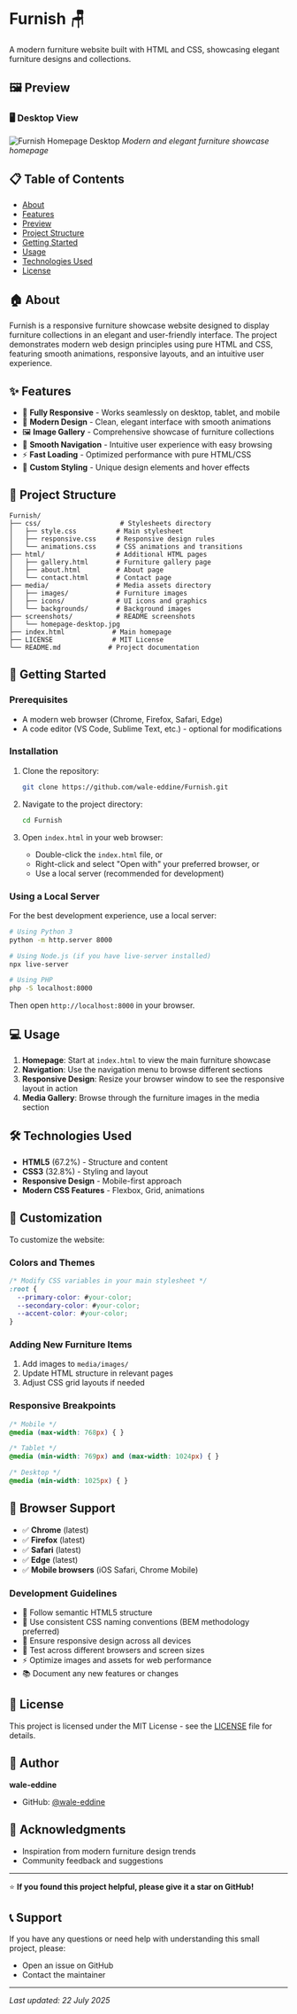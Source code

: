 # Furnish 🪑

A modern furniture website built with HTML and CSS, showcasing elegant furniture designs and collections.

## 🖼️ Preview

### 🖥️ Desktop View
![Furnish Homepage Desktop](screenshots/homepage.jpg)
*Modern and elegant furniture showcase homepage*

## 📋 Table of Contents

- [About](#-about)
- [Features](#-features)
- [Preview](#️-preview)
- [Project Structure](#-project-structure)
- [Getting Started](#-getting-started)
- [Usage](#-usage)
- [Technologies Used](#️-technologies-used)
- [License](#-license)

## 🏠 About

Furnish is a responsive furniture showcase website designed to display furniture collections in an elegant and user-friendly interface. The project demonstrates modern web design principles using pure HTML and CSS, featuring smooth animations, responsive layouts, and an intuitive user experience.

## ✨ Features

- 📱 **Fully Responsive** - Works seamlessly on desktop, tablet, and mobile
- 🎨 **Modern Design** - Clean, elegant interface with smooth animations
- 🖼️ **Image Gallery** - Comprehensive showcase of furniture collections
- 🎯 **Smooth Navigation** - Intuitive user experience with easy browsing
- ⚡ **Fast Loading** - Optimized performance with pure HTML/CSS
- 🎨 **Custom Styling** - Unique design elements and hover effects

## 📁 Project Structure

```
Furnish/
├── css/                    # Stylesheets directory
│   ├── style.css          # Main stylesheet
│   ├── responsive.css     # Responsive design rules
│   └── animations.css     # CSS animations and transitions
├── html/                  # Additional HTML pages
│   ├── gallery.html       # Furniture gallery page
│   ├── about.html         # About page
│   └── contact.html       # Contact page
├── media/                 # Media assets directory
│   ├── images/            # Furniture images
│   ├── icons/             # UI icons and graphics
│   └── backgrounds/       # Background images
├── screenshots/           # README screenshots
│   └── homepage-desktop.jpg
├── index.html            # Main homepage
├── LICENSE               # MIT License
└── README.md            # Project documentation
```

## 🚀 Getting Started

### Prerequisites

- A modern web browser (Chrome, Firefox, Safari, Edge)
- A code editor (VS Code, Sublime Text, etc.) - optional for modifications

### Installation

1. Clone the repository:
   ```bash
   git clone https://github.com/wale-eddine/Furnish.git
   ```

2. Navigate to the project directory:
   ```bash
   cd Furnish
   ```

3. Open `index.html` in your web browser:
   - Double-click the `index.html` file, or
   - Right-click and select "Open with" your preferred browser, or
   - Use a local server (recommended for development)

### Using a Local Server

For the best development experience, use a local server:

```bash
# Using Python 3
python -m http.server 8000

# Using Node.js (if you have live-server installed)
npx live-server

# Using PHP
php -S localhost:8000
```

Then open `http://localhost:8000` in your browser.

## 💻 Usage

1. **Homepage**: Start at `index.html` to view the main furniture showcase
2. **Navigation**: Use the navigation menu to browse different sections
3. **Responsive Design**: Resize your browser window to see the responsive layout in action
4. **Media Gallery**: Browse through the furniture images in the media section

## 🛠️ Technologies Used

- **HTML5** (67.2%) - Structure and content
- **CSS3** (32.8%) - Styling and layout
- **Responsive Design** - Mobile-first approach
- **Modern CSS Features** - Flexbox, Grid, animations

## 🎨 Customization

To customize the website:

### Colors and Themes
```css
/* Modify CSS variables in your main stylesheet */
:root {
  --primary-color: #your-color;
  --secondary-color: #your-color;
  --accent-color: #your-color;
}
```

### Adding New Furniture Items
1. Add images to `media/images/`
2. Update HTML structure in relevant pages
3. Adjust CSS grid layouts if needed

### Responsive Breakpoints
```css
/* Mobile */
@media (max-width: 768px) { }

/* Tablet */
@media (min-width: 769px) and (max-width: 1024px) { }

/* Desktop */
@media (min-width: 1025px) { }
```

## 📱 Browser Support

- ✅ **Chrome** (latest)
- ✅ **Firefox** (latest)
- ✅ **Safari** (latest)
- ✅ **Edge** (latest)
- ✅ **Mobile browsers** (iOS Safari, Chrome Mobile)


### Development Guidelines

- 📝 Follow semantic HTML5 structure
- 🎨 Use consistent CSS naming conventions (BEM methodology preferred)
- 📱 Ensure responsive design across all devices
- 🧪 Test across different browsers and screen sizes
- ⚡ Optimize images and assets for web performance
- 📚 Document any new features or changes

## 📄 License

This project is licensed under the MIT License - see the [LICENSE](LICENSE) file for details.

## 👤 Author

**wale-eddine**
- GitHub: [@wale-eddine](https://github.com/wale-eddine)

## 🙏 Acknowledgments

- Inspiration from modern furniture design trends
- Community feedback and suggestions

---

⭐ **If you found this project helpful, please give it a star on GitHub!**

## 📞 Support

If you have any questions or need help with understanding this small project, please:
- Open an issue on GitHub
- Contact the maintainer

---

*Last updated: 22 July 2025*
